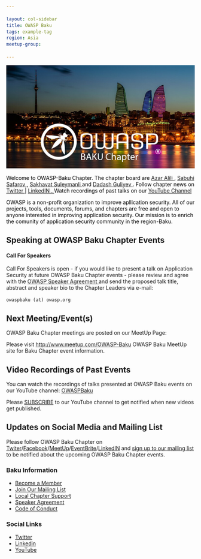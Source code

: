 ```yaml
---

layout: col-sidebar
title: OWASP Baku
tags: example-tag
region: Asia
meetup-group:

---
```


<div style='color:black;'>
<img src="assets/images/azar alili sakhavat suleymanli.png" alt="Girl in a jacket" width="auto" height="auto"> </br>
  
Welcome to OWASP-Baku Chapter. The chapter board are <a href="azar.alili@owasp.org"> Azar Alili </a> , <a href="sabuhi.safarov@owasp.org"> Sabuhi Safarov </a>, <a href="sekhavet.suleymanli@gmail.com"> Sakhavat Suleymanli </a> and <a href="dadash.guliyev@owasp.org"> Dadash Guliyev </a>. 
Follow chapter news on <a href="https://twitter.com/OWASPBAKU"> Twitter </a> | <a href="linkedin.com"> LinkedIN . </a> Watch recordings of past talks on our <a href="https://www.youtube.com/channel/UC3ROpwrfxWfpTKPlymmqa7Q"> YouTube Channel </a>

OWASP is a non-profit organization to improve apllication security. All of our projects, tools, documents, forums, and chapters are free and open to anyone interested in improving application security. Our mission is to enrich the comunity of application security community in the region-Baku.
 
</div>

## Speaking at OWASP Baku Chapter Events

<h4>Call For Speakers</h4>

<p>Call For Speakers is open - if you would like to present a talk on Application Security at future OWASP Baku Chapter events - please review and agree with the <a href="https://owasp.org/www-policy/legal/speaker-agreement"> OWASP Speaker Agreement </a> and send the proposed talk title, abstract and speaker bio to the Chapter Leaders via e-mail:</p>

<p><code class="language-plaintext highlighter-rouge">owaspbaku (at) owasp.org</code></p>

<h2 id="next-meetingevents">Next Meeting/Event(s)</h2>

<p>OWASP Baku Chapter meetings are posted on our MeetUp Page:</p>

<p>Please visit <a href="https://www.meetup.com/OWASP-Baku">http://www.meetup.com/OWASP-Baku</a> OWASP Baku MeetUp site for Baku Chapter event information.</p>


<h2 id="video-recordings-of-past-events">Video Recordings of Past Events</h2>
<p>You can watch the recordings of talks presented at OWASP Baku events on our YouTube channel: <a href="https://www.youtube.com/channel/UC3ROpwrfxWfpTKPlymmqa7Q"> OWASPBaku </a> </p>

<p>Please <a href="https://www.youtube.com/OWASPBaku?sub_confirmation=1">SUBSCRIBE</a> to our YouTube channel to get notified when new videos get published.</p>

<h2 id="updates-on-social-media-and-mailing-list">Updates on Social Media and Mailing List</h2>
<p>Please follow OWASP Baku Chapter on <a href="https://twitter.com/OWASPBaku">Twiter</a>/<a href="https://facebook.com/OWASPBaku">Facebook</a>/<a href="https://meetup.com/OWASP-Baku">MeetUp</a>/<a href="https://owaspbaku.eventbrite.com">EventBrite</a>/<a href="https://www.linkedin.com/company/owaspbaku">LinkedIN</a> and <a href="https://groups.google.com/a/owasp.org/forum/#!forum/baku-chapter/join">sign up to our mailing list</a> to be notified about the upcoming OWASP Baku Chapter events.</p>

<h3 id="baku-information">Baku Information</h3>
<ul>
  <li><a href="https://www.owasp.org/index.php/Membership">Become a Member</a></li>
  <li><a href="https://groups.google.com/a/owasp.org/forum/#!forum/baku-chapter">Join Our Mailing List</a></li>
  <li><a href="https://owasp.org/donate">Local Chapter Support</a></li>
  <li><a href="https://owasp.org/www-policy/legal/speaker-agreement">Speaker Agreement</a></li>
  <li><a href="https://owasp.org/www-policy/operational/conferences-events.html">Code of Conduct</a></li>
</ul>

<h3 id="social-links">Social Links</h3>
<ul>
  <li><a href="https://twitter.com/OWASPBAKU">Twitter</a></li>
  <li><a href="https://www.linkedin.com/company/owasp-baku">Linkedin</a></li>
  <li><a href="https://www.youtube.com/channel/UC3ROpwrfxWfpTKPlymmqa7Q">YouTube</a></li>
</ul>
